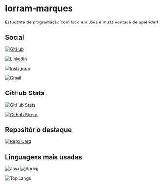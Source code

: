 # lorram-marques

Estudante de programação com foco em Java e muita vontade de aprender!

## Social
[![GitHub](https://img.shields.io/badge/GitHub-100000?style=for-the-badge&logo=github&logoColor=white)](https://github.com/lorram-marques)

[![LinkedIn](https://img.shields.io/badge/LinkedIn-0077B5?style=for-the-badge&logo=linkedin&logoColor=white)](https://www.linkedin.com/in/gabriel-lorram-a1a4272b5/)

[![Instagram](https://img.shields.io/badge/-Instagram-%23E4405F?style=for-the-badge&logo=instagram&logoColor=white)](https://www.instagram.com/lorram.marques/)

[![Gmail](https://img.shields.io/badge/Gmail-333333?style=for-the-badge&logo=gmail&logoColor=red)](mailto:gabriellorranaraujomarques@gmail.com)

## GitHub Stats
![GitHub Stats](https://github-readme-stats.vercel.app/api?username=lorram-marques&theme=transparent&bg_color=000&border_color=30A3DC&show_icons=true&icon_color=30A3DC&title_color=E94D5F&text_color=FFF)

[![GitHub Streak](https://streak-stats.demolab.com/?user=lorram-marques&theme=bear&background=000&border=30A3DC&dates=FFF)](https://git.io/streak-stats)

## Repositório destaque
[![Repo Card](https://github-readme-stats.vercel.app/api/pin/?username=lorram-marques&repo=web-catalog&bg_color=000&border_color=30A3DC&show_icons=true&icon_color=30A3DC&title_color=E94D5F&text_color=FFF)](https://github.com/lorram-marques/web-catalog)


## Linguagens mais usadas
![Java](https://img.shields.io/badge/java-%23ED8B00.svg?style=for-the-badge&logo=openjdk&logoColor=white)
![Spring](https://img.shields.io/badge/spring-%236DB33F.svg?style=for-the-badge&logo=spring&logoColor=white)

![Top Langs](https://github-readme-stats-git-masterrstaa-rickstaa.vercel.app/api/top-langs/?username=lorram-marques&layout=compact&bg_color=000&border_color=30A3DC&title_color=E94D5F&text_color=FFF)